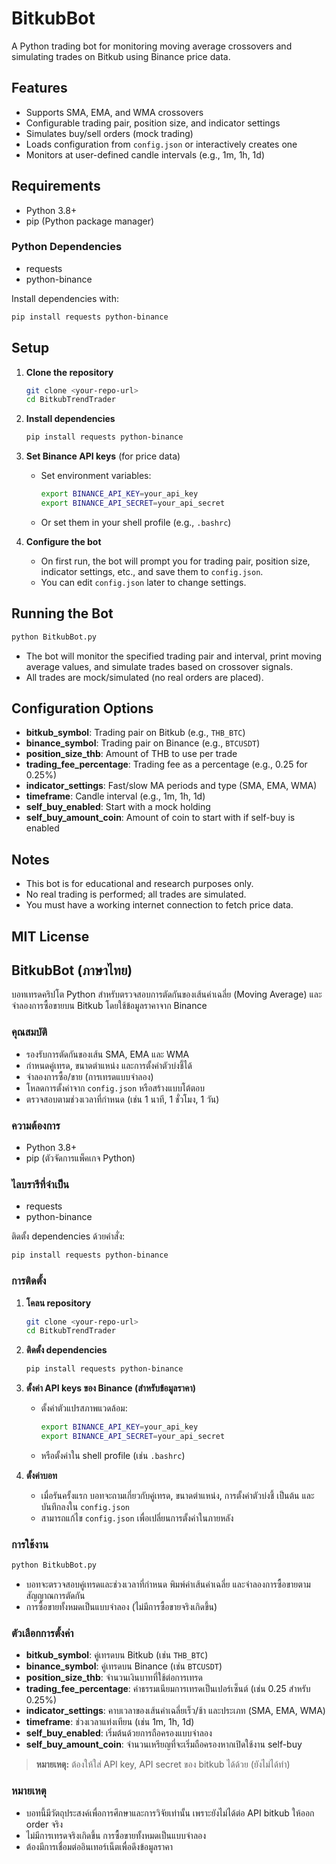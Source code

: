 # BitkubBot

A Python trading bot for monitoring moving average crossovers and simulating trades on Bitkub using Binance price data.

## Features
- Supports SMA, EMA, and WMA crossovers
- Configurable trading pair, position size, and indicator settings
- Simulates buy/sell orders (mock trading)
- Loads configuration from `config.json` or interactively creates one
- Monitors at user-defined candle intervals (e.g., 1m, 1h, 1d)

## Requirements
- Python 3.8+
- pip (Python package manager)

### Python Dependencies
- requests
- python-binance

Install dependencies with:
```bash
pip install requests python-binance
```

## Setup
1. **Clone the repository**
   ```bash
   git clone <your-repo-url>
   cd BitkubTrendTrader
   ```
2. **Install dependencies**
   ```bash
   pip install requests python-binance
   ```
3. **Set Binance API keys** (for price data)
   - Set environment variables:
     ```bash
     export BINANCE_API_KEY=your_api_key
     export BINANCE_API_SECRET=your_api_secret
     ```
   - Or set them in your shell profile (e.g., `.bashrc`)

4. **Configure the bot**
   - On first run, the bot will prompt you for trading pair, position size, indicator settings, etc., and save them to `config.json`.
   - You can edit `config.json` later to change settings.

## Running the Bot

```bash
python BitkubBot.py
```

- The bot will monitor the specified trading pair and interval, print moving average values, and simulate trades based on crossover signals.
- All trades are mock/simulated (no real orders are placed).

## Configuration Options
- **bitkub_symbol**: Trading pair on Bitkub (e.g., `THB_BTC`)
- **binance_symbol**: Trading pair on Binance (e.g., `BTCUSDT`)
- **position_size_thb**: Amount of THB to use per trade
- **trading_fee_percentage**: Trading fee as a percentage (e.g., 0.25 for 0.25%)
- **indicator_settings**: Fast/slow MA periods and type (SMA, EMA, WMA)
- **timeframe**: Candle interval (e.g., 1m, 1h, 1d)
- **self_buy_enabled**: Start with a mock holding
- **self_buy_amount_coin**: Amount of coin to start with if self-buy is enabled

## Notes
- This bot is for educational and research purposes only.
- No real trading is performed; all trades are simulated.
- You must have a working internet connection to fetch price data.

MIT License
---

## BitkubBot (ภาษาไทย)

บอทเทรดคริปโต Python สำหรับตรวจสอบการตัดกันของเส้นค่าเฉลี่ย (Moving Average) และจำลองการซื้อขายบน Bitkub โดยใช้ข้อมูลราคาจาก Binance

### คุณสมบัติ
- รองรับการตัดกันของเส้น SMA, EMA และ WMA
- กำหนดคู่เทรด, ขนาดตำแหน่ง และการตั้งค่าตัวบ่งชี้ได้
- จำลองการซื้อ/ขาย (การเทรดแบบจำลอง)
- โหลดการตั้งค่าจาก `config.json` หรือสร้างแบบโต้ตอบ
- ตรวจสอบตามช่วงเวลาที่กำหนด (เช่น 1 นาที, 1 ชั่วโมง, 1 วัน)

### ความต้องการ
- Python 3.8+
- pip (ตัวจัดการแพ็คเกจ Python)

### ไลบรารีที่จำเป็น
- requests
- python-binance

ติดตั้ง dependencies ด้วยคำสั่ง:
```bash
pip install requests python-binance
```

### การติดตั้ง
1. **โคลน repository**
   ```bash
   git clone <your-repo-url>
   cd BitkubTrendTrader
   ```
2. **ติดตั้ง dependencies**
   ```bash
   pip install requests python-binance
   ```
3. **ตั้งค่า API keys ของ Binance (สำหรับข้อมูลราคา)**
   - ตั้งค่าตัวแปรสภาพแวดล้อม:
     ```bash
     export BINANCE_API_KEY=your_api_key
     export BINANCE_API_SECRET=your_api_secret
     ```
   - หรือตั้งค่าใน shell profile (เช่น `.bashrc`)

4. **ตั้งค่าบอท**
   - เมื่อรันครั้งแรก บอทจะถามเกี่ยวกับคู่เทรด, ขนาดตำแหน่ง, การตั้งค่าตัวบ่งชี้ เป็นต้น และบันทึกลงใน `config.json`
   - สามารถแก้ไข `config.json` เพื่อเปลี่ยนการตั้งค่าในภายหลัง

### การใช้งาน
```bash
python BitkubBot.py
```
- บอทจะตรวจสอบคู่เทรดและช่วงเวลาที่กำหนด พิมพ์ค่าเส้นค่าเฉลี่ย และจำลองการซื้อขายตามสัญญาณการตัดกัน
- การซื้อขายทั้งหมดเป็นแบบจำลอง (ไม่มีการซื้อขายจริงเกิดขึ้น)

### ตัวเลือกการตั้งค่า
- **bitkub_symbol**: คู่เทรดบน Bitkub (เช่น `THB_BTC`)
- **binance_symbol**: คู่เทรดบน Binance (เช่น `BTCUSDT`)
- **position_size_thb**: จำนวนเงินบาทที่ใช้ต่อการเทรด
- **trading_fee_percentage**: ค่าธรรมเนียมการเทรดเป็นเปอร์เซ็นต์ (เช่น 0.25 สำหรับ 0.25%)
- **indicator_settings**: คาบเวลาของเส้นค่าเฉลี่ยเร็ว/ช้า และประเภท (SMA, EMA, WMA)
- **timeframe**: ช่วงเวลาแท่งเทียน (เช่น 1m, 1h, 1d)
- **self_buy_enabled**: เริ่มต้นด้วยการถือครองแบบจำลอง
- **self_buy_amount_coin**: จำนวนเหรียญที่จะเริ่มถือครองหากเปิดใช้งาน self-buy

> **หมายเหตุ:** ต้องให้ใส่ API key, API secret ของ bitkub ได้ด้วย (ยังไม่ได้ทำ)

### หมายเหตุ
- บอทนี้มีวัตถุประสงค์เพื่อการศึกษาและการวิจัยเท่านั้น เพราะยังไม่ได้ต่อ API bitkub ให้ออก order จริง
- ไม่มีการเทรดจริงเกิดขึ้น การซื้อขายทั้งหมดเป็นแบบจำลอง
- ต้องมีการเชื่อมต่ออินเทอร์เน็ตเพื่อดึงข้อมูลราคา
